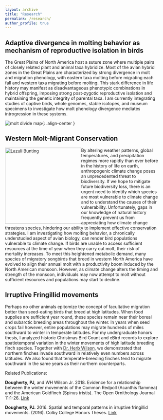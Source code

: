 ```yaml
---
layout: archive
title: "Research"
permalink: /research/
author_profile: true
---
```


## Adaptive divergence in molting behavior as mechanism of reproductive isolation in birds

The Great Plains of North America host a suture zone where multiple pairs of closely related plant and animal taxa hybridize. Most of the avian hybrid zones in the Great Plains are characterized by strong divergence in molt and migration phenology, with eastern taxa molting before migrating each fall and western taxa migrating before molting. This stark difference in life history may manifest as disadvantageous phenotypic combinations in hybrid offspring, imposing strong post-zygotic reproductive isolation and maintaining the genetic integrity of parental taxa. I am currently integrating studies of captive birds, whole genomes, stable isotopes, and museum specimens to investigate how molt phenology divergence mediates introgression in these systems.

![molt divide map](https://paul-dougherty.github.io/images/molt_migrant_map.png){: .align-center }

## Western Molt-Migrant Conservation
<img style="float: left;" src="https://paul-dougherty.github.io/images/AC9FCD15-DE31-4706-857E-3B3E8CD20D25_1_105_c.jpeg" alt="Lazuli Bunting" width="250"/>
By altering weather patterns, global temperatures, and precipitation regimes more rapidly than ever before in the history of life on earth, anthropogenic climate change poses an unprecedented threat to biodiversity. If we hope to mitigate future biodiversity loss, there is an urgent need to identify which species are most vulnerable to climate change and to understand the causes of their vulnerability. Unfortunately, gaps in our knowledge of natural history frequently prevent us from appreciating how climate change threatens species, hindering our ability to implement effective conservation strategies. I am investigating how molting behavior, a chronically understudied aspect of avian biology, can render bird populations vulnerable to climate change. If birds are unable to access sufficient resources at the time of year when they carry out molt, their risk of mortality increases. To meet this heightened metabolic demand, many species of migratory songbirds that breed in western North America have evolved to align their annual molt with a productivity boom induced by the North American monsoon. However, as climate change alters the timing and strength of the monsoon, individuals may now attempt to molt without sufficient resources and populations may start to decline.

## Irruptive Fringillid movements

Perhaps no other animals epitomize the concept of facultative migration better than seed-eating birds that breed at high latitudes. When food supplies are sufficient year round, these species remain near their boreal and subarctic breeding areas throughout the winter. In years when seed crops fail however, entire populations may migrate hundreds of miles southward to winter in temperate latitudes. For my undergraduate honors thesis, I analyzed historic Christmas Bird Count and eBird records to explore spatiotemporal variation in the winter movements of high latitude breeding finch species. Together with [Dr. Herb Wilson](https://web.colby.edu/whwilson/), we demonstrated that northern finches invade southward in relatively even numbers across latitudes. We also found that temperate-breeding finches tend to migrate southward in the same years as their northern counterparts.

Related Publications:

**Dougherty, PJ,** and WH Wilson Jr. 2018. Evidence for a relationship between the winter movements of the Common Redpoll (Acanthis flammea) and the American Goldfinch (Spinus tristis). The Open Ornithology Journal 11:1-26. [Link](https://benthamopen.com/FULLTEXT/TOOENIJ-11-1)

**Dougherty, PJ.** 2016. Spatial and temporal patterns in irruptive fringillid movements. (2016). Colby College Honors Theses. [Link](https://digitalcommons.colby.edu/honorstheses/822/)
